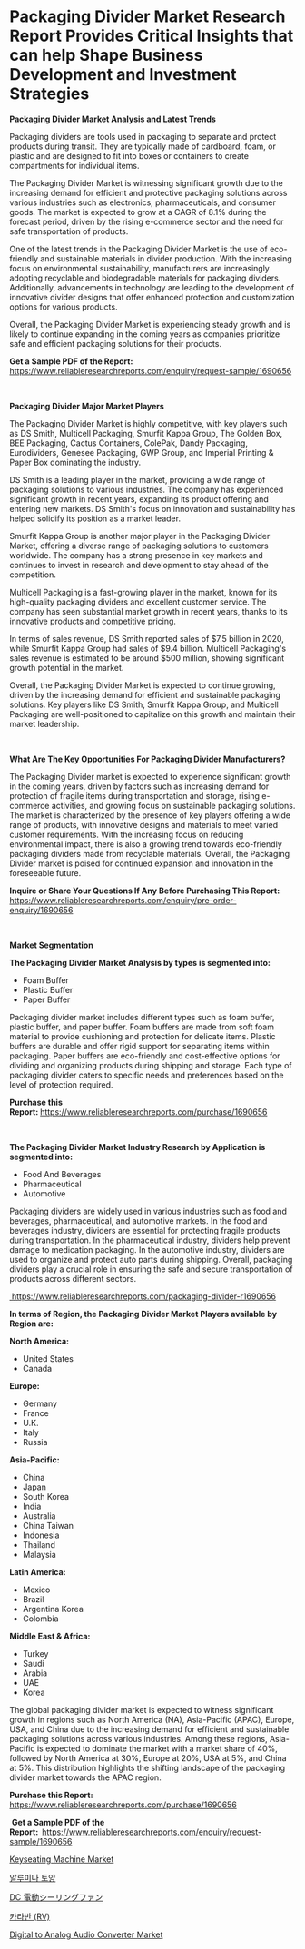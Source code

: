<p><h1>Packaging Divider Market Research Report Provides Critical Insights that can help Shape Business Development and Investment Strategies</h1></p><p><strong>Packaging Divider Market Analysis and Latest Trends</strong></p>
<p><p>Packaging dividers are tools used in packaging to separate and protect products during transit. They are typically made of cardboard, foam, or plastic and are designed to fit into boxes or containers to create compartments for individual items.</p><p>The Packaging Divider Market is witnessing significant growth due to the increasing demand for efficient and protective packaging solutions across various industries such as electronics, pharmaceuticals, and consumer goods. The market is expected to grow at a CAGR of 8.1% during the forecast period, driven by the rising e-commerce sector and the need for safe transportation of products.</p><p>One of the latest trends in the Packaging Divider Market is the use of eco-friendly and sustainable materials in divider production. With the increasing focus on environmental sustainability, manufacturers are increasingly adopting recyclable and biodegradable materials for packaging dividers. Additionally, advancements in technology are leading to the development of innovative divider designs that offer enhanced protection and customization options for various products.</p><p>Overall, the Packaging Divider Market is experiencing steady growth and is likely to continue expanding in the coming years as companies prioritize safe and efficient packaging solutions for their products.</p></p>
<p><strong>Get a Sample PDF of the Report:&nbsp;</strong> <a href="https://www.reliableresearchreports.com/enquiry/request-sample/1690656">https://www.reliableresearchreports.com/enquiry/request-sample/1690656</a></p>
<p>&nbsp;</p>
<p><strong>Packaging Divider Major Market Players</strong></p>
<p><p>The Packaging Divider Market is highly competitive, with key players such as DS Smith, Multicell Packaging, Smurfit Kappa Group, The Golden Box, BEE Packaging, Cactus Containers, ColePak, Dandy Packaging, Eurodividers, Genesee Packaging, GWP Group, and Imperial Printing & Paper Box dominating the industry.</p><p>DS Smith is a leading player in the market, providing a wide range of packaging solutions to various industries. The company has experienced significant growth in recent years, expanding its product offering and entering new markets. DS Smith's focus on innovation and sustainability has helped solidify its position as a market leader.</p><p>Smurfit Kappa Group is another major player in the Packaging Divider Market, offering a diverse range of packaging solutions to customers worldwide. The company has a strong presence in key markets and continues to invest in research and development to stay ahead of the competition.</p><p>Multicell Packaging is a fast-growing player in the market, known for its high-quality packaging dividers and excellent customer service. The company has seen substantial market growth in recent years, thanks to its innovative products and competitive pricing.</p><p>In terms of sales revenue, DS Smith reported sales of $7.5 billion in 2020, while Smurfit Kappa Group had sales of $9.4 billion. Multicell Packaging's sales revenue is estimated to be around $500 million, showing significant growth potential in the market.</p><p>Overall, the Packaging Divider Market is expected to continue growing, driven by the increasing demand for efficient and sustainable packaging solutions. Key players like DS Smith, Smurfit Kappa Group, and Multicell Packaging are well-positioned to capitalize on this growth and maintain their market leadership.</p></p>
<p>&nbsp;</p>
<p><strong>What Are The Key Opportunities For Packaging Divider Manufacturers?</strong></p>
<p><p>The Packaging Divider market is expected to experience significant growth in the coming years, driven by factors such as increasing demand for protection of fragile items during transportation and storage, rising e-commerce activities, and growing focus on sustainable packaging solutions. The market is characterized by the presence of key players offering a wide range of products, with innovative designs and materials to meet varied customer requirements. With the increasing focus on reducing environmental impact, there is also a growing trend towards eco-friendly packaging dividers made from recyclable materials. Overall, the Packaging Divider market is poised for continued expansion and innovation in the foreseeable future.</p></p>
<p><strong>Inquire or Share Your Questions If Any Before Purchasing This Report:</strong> <a href="https://www.reliableresearchreports.com/enquiry/pre-order-enquiry/1690656">https://www.reliableresearchreports.com/enquiry/pre-order-enquiry/1690656</a></p>
<p>&nbsp;</p>
<p><strong>Market Segmentation</strong></p>
<p><strong>The Packaging Divider Market Analysis by types is segmented into:</strong></p>
<p><ul><li>Foam Buffer</li><li>Plastic Buffer</li><li>Paper Buffer</li></ul></p>
<p><p>Packaging divider market includes different types such as foam buffer, plastic buffer, and paper buffer. Foam buffers are made from soft foam material to provide cushioning and protection for delicate items. Plastic buffers are durable and offer rigid support for separating items within packaging. Paper buffers are eco-friendly and cost-effective options for dividing and organizing products during shipping and storage. Each type of packaging divider caters to specific needs and preferences based on the level of protection required.</p></p>
<p><strong>Purchase this Report:&nbsp;</strong><a href="https://www.reliableresearchreports.com/purchase/1690656">https://www.reliableresearchreports.com/purchase/1690656</a></p>
<p>&nbsp;</p>
<p><strong>The Packaging Divider Market Industry Research by Application is segmented into:</strong></p>
<p><ul><li>Food And Beverages</li><li>Pharmaceutical</li><li>Automotive</li></ul></p>
<p><p>Packaging dividers are widely used in various industries such as food and beverages, pharmaceutical, and automotive markets. In the food and beverages industry, dividers are essential for protecting fragile products during transportation. In the pharmaceutical industry, dividers help prevent damage to medication packaging. In the automotive industry, dividers are used to organize and protect auto parts during shipping. Overall, packaging dividers play a crucial role in ensuring the safe and secure transportation of products across different sectors.</p></p>
<p><a href="https://www.reliableresearchreports.com/packaging-divider-r1690656">&nbsp;https://www.reliableresearchreports.com/packaging-divider-r1690656</a></p>
<p><strong>In terms of Region, the Packaging Divider Market Players available by Region are:</strong></p>
<p>
    <p> <strong> North America: </strong>
        <ul>
            <li>United States</li>
            <li>Canada</li>
        </ul>
        </p> 
    <p> <strong> Europe: </strong>
        <ul>
            <li>Germany</li>
            <li>France</li>
            <li>U.K.</li>
            <li>Italy</li>
            <li>Russia</li>
        </ul>
        </p> 
    <p> <strong> Asia-Pacific: </strong>
        <ul>
            <li>China</li>
            <li>Japan</li>
            <li>South Korea</li>
            <li>India</li>
            <li>Australia</li>
            <li>China Taiwan</li>
            <li>Indonesia</li>
            <li>Thailand</li>
            <li>Malaysia</li>
        </ul>
        </p> 
    <p> <strong> Latin America: </strong>
        <ul>
            <li>Mexico</li>
            <li>Brazil</li>
            <li>Argentina Korea</li>
            <li>Colombia</li>
        </ul>
        </p> 
    <p> <strong> Middle East & Africa: </strong>
        <ul>
            <li>Turkey</li>
            <li>Saudi</li>
            <li>Arabia</li>
            <li>UAE</li>
            <li>Korea</li>
        </ul>
    </p>
    </p>
<p><p>The global packaging divider market is expected to witness significant growth in regions such as North America (NA), Asia-Pacific (APAC), Europe, USA, and China due to the increasing demand for efficient and sustainable packaging solutions across various industries. Among these regions, Asia-Pacific is expected to dominate the market with a market share of 40%, followed by North America at 30%, Europe at 20%, USA at 5%, and China at 5%. This distribution highlights the shifting landscape of the packaging divider market towards the APAC region.</p></p>
<p><strong>Purchase this Report: </strong><a href="https://www.reliableresearchreports.com/purchase/1690656">https://www.reliableresearchreports.com/purchase/1690656</a></p>
<p>&nbsp;<strong>Get a Sample PDF of the Report:&nbsp;&nbsp;</strong><a href="https://www.reliableresearchreports.com/enquiry/request-sample/1690656">https://www.reliableresearchreports.com/enquiry/request-sample/1690656</a></p>
<p><strong></strong></p>
<p><p><a href="https://github.com/dringals/Market-Research-Report-List-4/blob/main/keyseating-machine-market.md">Keyseating Machine Market</a></p><p><a href="https://github.com/hasanrajibul387/Market-Research-Report-List-1/blob/main/9705299172164.md">알루미나 토양</a></p><p><a href="https://github.com/KenyonJohns/Market-Research-Report-List-1/blob/main/2970791160317.md">DC 電動シーリングファン</a></p><p><a href="https://github.com/alpinestartsekian/Market-Research-Report-List-1/blob/main/4750928172165.md">카라반 (RV)</a></p><p><a href="https://github.com/lbird53714/Market-Research-Report-List-5/blob/main/digital-to-analog-audio-converter-market.md">Digital to Analog Audio Converter Market</a></p></p>